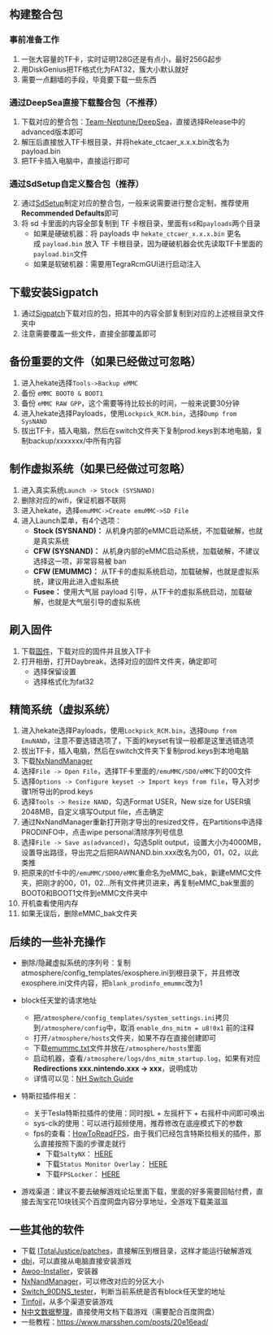 ## 构建整合包

### 事前准备工作

1. 一张大容量的TF卡，实时证明128G还是有点小，最好256G起步
2. 用DiskGenius把TF格式化为FAT32，簇大小默认就好
3. 需要一点翻墙的手段，毕竟要下载一些东西

### 通过DeepSea直接下载整合包（不推荐）

1. 下载对应的整合包：[Team-Neptune/DeepSea](https://github.com/Team-Neptune/DeepSea)，直接选择Release中的advanced版本即可
2. 解压后直接放入TF卡根目录，并将hekate_ctcaer_x.x.x.bin改名为payload.bin
3. 把TF卡插入电脑中，直接运行即可

### 通过SdSetup自定义整合包（推荐）

2. 通过[SdSetup](https://www.sdsetup.com/console?switch)制定对应的整合包，一般来说需要进行整合定制，推荐使用**Recommended Defaults**即可
3. 将 sd 卡里面的内容全部复制到 TF 卡根目录，里面有`sd`和`payloads`两个目录
	- 如果是硬破机器：将 payloads 中 `hekate_ctcaer_x.x.x.bin` 更名成 `payload.bin` 放入 TF 卡根目录，因为硬破机器会优先读取TF卡里面的`payload.bin`文件
	- 如果是软破机器：需要用TegraRcmGUI进行启动注入

## 下载安装Sigpatch

1. 通过[Sigpatch](https://sigmapatches.coomer.party/)下载对应的包，把其中的内容全部复制到对应的上述根目录文件夹中
2. 注意需要覆盖一些文件，直接全部覆盖即可

## 备份重要的文件（如果已经做过可忽略）

1. 进入hekate选择`Tools->Backup eMMC`
2. 备份 `eMMC BOOT0 & BOOT1`
3. 备份 `eMMC RAW GPP`，这个需要等待比较长的时间，一般来说要30分钟
4. 进入hekate选择Payloads，使用`Lockpick_RCM.bin`，选择`Dump from SysNAND`
5. 拔出TF卡，插入电脑，然后在switch文件夹下复制prod.keys到本地电脑，复制backup/xxxxxxx/中所有内容

## 制作虚拟系统（如果已经做过可忽略）

1. 进入真实系统`Launch -> Stock (SYSNAND)`
2. 删除对应的wifi，保证机器不联网
3. 进入hekate，选择`emuMMC->Create emuMMC->SD File`
4. 进入Launch菜单，有4个选项：
	-   **Stock (SYSNAND)：** 从机身内部的eMMC启动系统，不加载破解，也就是真实系统
	-   **CFW (SYSNAND)：** 从机身内部的eMMC启动系统，加载破解，不建议选择这一项，非常容易被 ban
	-   **CFW (EMUMMC)：** 从TF卡的虚拟系统启动，加载破解，也就是虚拟系统，建议用此进入虚拟系统
	-   **Fusee：** 使用大气层 payload 引导，从TF卡的虚拟系统启动，加载破解，也就是大气层引导的虚拟系统

## 刷入固件

1. 下载[固件](https://darthsternie.net/switch-firmwares/)，下载对应的固件并且放入TF卡
2. 打开相册，打开Daybreak，选择对应的固件文件夹，确定即可
   - 选择保留设置
   - 选择格式化为fat32

## 精简系统（虚拟系统）

1. 进入hekate选择Payloads，使用`Lockpick_RCM.bin`，选择`Dump from EmuNAND`，注意不要选错选项了，下面的keyset有误一般都是这里选错选项
3. 拔出TF卡，插入电脑，然后在switch文件夹下复制prod.keys到本地电脑
4. 下载[NxNandManager](https://github.com/eliboa/NxNandManager)
5. 选择`File -> Open File`，选择TF卡里面的`/emuMMC/SD0/eMMC`下的00文件
6. 选择`Options -> Configure keyset -> Import keys from file`，导入对步骤1所导出的prod.keys
7. 选择`Tools -> Resize NAND`，勾选Format USER，New size for USER填2048MB，自定义填写Output file，点击确定
8. 通过NxNandManager重新打开刚才导出的resized文件，在Partitions中选择PRODINFO中，点击wipe personal清除序列号信息
9. 选择`File -> Save as(advanced)`，勾选Split output，设置大小为4000MB，设置导出路径，导出完之后把RAWNAND.bin.xxx改名为00，01，02，以此类推
10. 把原来的tf卡中的`/emuMMC/SD00/eMMC`重命名为eMMC_bak，新建eMMC文件夹，把刚才的00，01，02...所有文件拷贝进来，再复制eMMC_bak里面的BOOT0和BOOT1文件到eMMC文件夹中
11. 开机查看使用内存
11. 如果无误后，删除eMMC_bak文件夹

## 后续的一些补充操作

- 删除/隐藏虚拟系统的序列号：复制atmosphere/config_templates/exosphere.ini到根目录下，并且修改exosphere.ini文件内容，把`blank_prodinfo_emummc`改为1
- block任天堂的请求地址
  - 把`/atmosphere/config_templates/system_settings.ini`拷贝到`/atmosphere/config`中，取消 `enable_dns_mitm = u8!0x1` 前的注释
  - 打开`/atmosphere/hosts`文件夹，如果不存在直接创建即可
  - 下载[emummc.txt](https://nh-server.github.io/switch-guide/files/emummc.txt)文件并放在`/atmosphere/hosts`里面
  - 启动机器，查看`/atmosphere/logs/dns_mitm_startup.log`，如果有对应**Redirections xxx.nintendo.xxx -> xxx**，说明成功
  - 详情可以见：[NH Switch Guide](https://nh-server.github.io/switch-guide/extras/blocking_nintendo/)
- 特斯拉插件相关：
  - 关于Tesla特斯拉插件的使用：同时按L + 左摇杆下 + 右摇杆中间即可唤出
  - sys-clk的使用：可以进行超频使用，推荐修改在底座模式下的参数
  - fps的查看：[HowToReadFPS](https://gist.github.com/masagrator/65fcbd5ad09243399268d145aaab899b)，由于我们已经包含特斯拉相关的插件，那么直接按照下面的步骤走就行
    - 下载`SaltyNX`： [HERE](https://github.com/masagrator/SaltyNX/releases)
    - 下载`Status Monitor Overlay`： [HERE](https://github.com/masagrator/Status-Monitor-Overlay/releases)
    - 下载`FPSLocker`： [HERE](https://github.com/masagrator/FPSLocker/releases)

- 游戏渠道：建议不要去破解游戏论坛里面下载，里面的好多需要回帖付费，直接去淘宝花10块钱买个百度网盘内容分享地址，全游戏下载美滋滋

## 一些其他的软件

- 下载 [ITotalJustice/patches](https://github.com/ITotalJustice/patches)，直接解压到根目录，这样才能运行破解游戏
- [dbi](https://github.com/rashevskyv/dbi)，可以直接从电脑直接安装游戏
- [Awoo-Installer](https://github.com/Huntereb/Awoo-Installer)，安装器
- [NxNandManager](https://github.com/eliboa/NxNandManager)，可以修改对应的分区大小
- [Switch_90DNS_tester](https://github.com/meganukebmp/Switch_90DNS_tester)，判断当前系统是否有block任天堂的地址
- [Tinfoil](https://tinfoil.io/Download)，从多个渠道安装游戏
- [N中文数据整理](https://shimo.im/sheets/m5kv9zpQ6Dha82qX/MODOC)，直接使用文档下载游戏（需要配合百度网盘）
- 一些教程：https://www.marsshen.com/posts/20e16ead/
